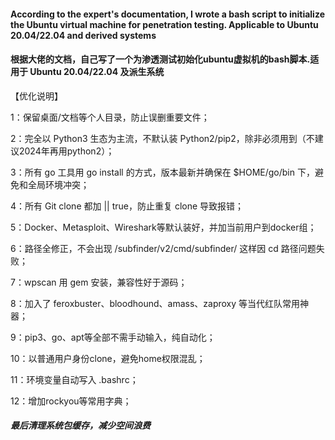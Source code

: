 #### According to the expert's documentation, I wrote a bash script to initialize the Ubuntu virtual machine for penetration testing. Applicable to Ubuntu 20.04/22.04 and derived systems

#### 根据大佬的文档，自己写了一个为渗透测试初始化ubuntu虚拟机的bash脚本.适用于 Ubuntu 20.04/22.04 及派生系统

【优化说明】

1：保留桌面/文档等个人目录，防止误删重要文件；

2：完全以 Python3 生态为主流，不默认装 Python2/pip2，除非必须用到（不建议2024年再用python2）；

3：所有 go 工具用 go install 的方式，版本最新并确保在 $HOME/go/bin 下，避免和全局环境冲突；

4：所有 Git clone 都加 || true，防止重复 clone 导致报错；

5：Docker、Metasploit、Wireshark等默认装好，并加当前用户到docker组；

6：路径全修正，不会出现 /subfinder/v2/cmd/subfinder/ 这样因 cd 路径问题失败；

7：wpscan 用 gem 安装，兼容性好于源码；

8：加入了 feroxbuster、bloodhound、amass、zaproxy 等当代红队常用神器；

9：pip3、go、apt等全部不需手动输入，纯自动化；

10：以普通用户身份clone，避免home权限混乱；

11：环境变量自动写入 .bashrc；

12：增加rockyou等常用字典；

##### 最后清理系统包缓存，减少空间浪费
